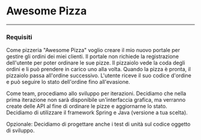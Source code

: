 # Awesome Pizza

___

### Requisiti

Come pizzeria "Awesome Pizza" voglio creare il mio nuovo portale per gestire gli ordini dei miei clienti.
Il portale non richiede la registrazione dell'utente per poter ordinare le sue pizze.
Il pizzaiolo vede la coda degli ordini e li può prendere in carico uno alla volta.
Quando la pizza è pronta, il pizzaiolo passa all'ordine successivo.
L'utente riceve il suo codice d'ordine e può seguire lo stato dell'ordine fino all'evasione.

Come team, procediamo allo sviluppo per iterazioni.
Decidiamo che nella prima iterazione non sarà disponibile un'interfaccia grafica, ma verranno create delle API al fine di ordinare le pizze e aggiornarne lo stato.
Decidiamo di utilizzare il framework Spring e Java (versione a tua scelta).

Opzionale: Decidiamo di progettare anche i test di unità sul codice oggetto di sviluppo.